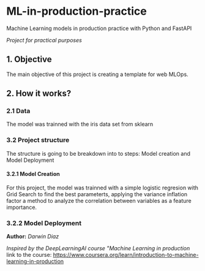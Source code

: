 # ML-in-production-practice
Machine Learning models in production practice with Python and FastAPI 

*Project for practical purposes*

## 1. Objective

The main objective of this project is creating a template for web MLOps.

## 2. How it works?

### 2.1 Data

The model was trainned with the iris data set from sklearn

### 3.2 Project structure

The structure is going to be breakdown into to steps: Model creation and Model Deployment

#### 3.2.1 Model Creation

For this project, the model was trainned with a simple logistic regresion with Grid Search to find the best parameterts, applying the variance inflation factor a method to analyze the correlation between variables as a feature importance.

### 3.2.2 Model Deployment






__Author:__ *Darwin Diaz*

*Inspired by the DeepLearningAI course "Machine Learning in production*
link to the course: https://www.coursera.org/learn/introduction-to-machine-learning-in-production




